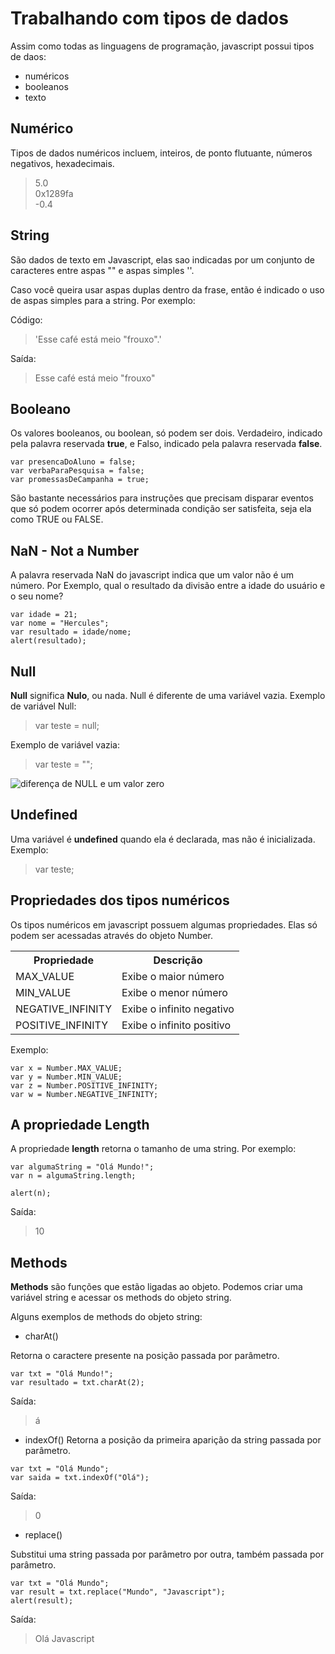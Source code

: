 # Trabalhando com tipos de dados

Assim como todas as linguagens de programação, javascript possui tipos de daos:
* numéricos
* booleanos
* texto

## Numérico

Tipos de dados numéricos incluem, inteiros, de ponto flutuante, números negativos, hexadecimais.
> 5.0 <br> 0x1289fa <br> -0.4

## String

São dados de texto em Javascript, elas sao indicadas por um conjunto de caracteres entre aspas "" e aspas simples ''.

Caso você queira usar aspas duplas dentro da frase, então é indicado o uso de aspas simples para a string. Por exemplo:

Código:
> 'Esse café está meio "frouxo".'

Saída:
> Esse café está meio "frouxo"

## Booleano

Os valores booleanos, ou boolean, só podem ser dois. Verdadeiro, indicado pela palavra reservada <b>true</b>, e Falso, indicado pela palavra reservada <b>false</b>.

```
var presencaDoAluno = false;
var verbaParaPesquisa = false;
var promessasDeCampanha = true;
```

São bastante necessários para instruções que precisam disparar eventos que só podem ocorrer após determinada condição ser satisfeita, seja ela como TRUE ou FALSE.


## NaN - Not a Number

A palavra reservada NaN do javascript indica que um valor não é um número.
Por Exemplo, qual o resultado da divisão entre a idade do usuário e o seu nome?

```
var idade = 21;
var nome = "Hercules";
var resultado = idade/nome;
alert(resultado);
```

## Null

<b>Null</b> significa <b>Nulo</b>, ou nada. Null é diferente de uma variável vazia.
Exemplo de variável Null:
> var teste = null;

Exemplo de variável vazia:
> var teste = "";

<img src="https://brunocapuano.files.wordpress.com/2017/11/0-vs-null.jpg?w=685" alt="diferença de NULL e um valor zero">



## Undefined

Uma variável é <b>undefined</b> quando ela é declarada, mas não é inicializada.
Exemplo:
> var teste;

## Propriedades dos tipos numéricos

Os tipos numéricos em javascript possuem algumas propriedades. Elas só podem ser acessadas através do objeto Number.
<table>
    <tr>
        <th>Propriedade</th>
        <th>Descrição</th>
    </tr>
    <tr>
        <td>MAX_VALUE</td>
        <td>Exibe o maior número</td>
    </tr>
    <tr>
        <td>MIN_VALUE</td>
        <td>Exibe o menor número</td>
    </tr>
    <tr>
        <td>NEGATIVE_INFINITY</td>
        <td>Exibe o infinito negativo</td>
    </tr><tr>
        <td>POSITIVE_INFINITY</td>
        <td>Exibe o infinito positivo</td>
    </tr>
<table>

Exemplo:
```
var x = Number.MAX_VALUE;
var y = Number.MIN_VALUE;
var z = Number.POSITIVE_INFINITY;
var w = Number.NEGATIVE_INFINITY;

```

## A propriedade Length

A propriedade <b>length</b> retorna o tamanho de uma string. Por exemplo:

```
var algumaString = "Olá Mundo!";
var n = algumaString.length;

alert(n);
```

Saída:
> 10

## Methods

<b>Methods</b> são funções que estão ligadas ao objeto. Podemos criar uma variável string e acessar os methods do objeto string.

Alguns exemplos de methods do objeto string:

* charAt()

Retorna o caractere presente na posição passada por parâmetro.
```
var txt = "Olá Mundo!";
var resultado = txt.charAt(2);
```
Saída:
> á

* indexOf()
Retorna a posição da primeira aparição da string passada por parâmetro.
```
var txt = "Olá Mundo";
var saida = txt.indexOf("Olá");
```
Saída:
> 0

* replace()

Substitui uma string passada por parâmetro por outra, também passada por parâmetro.
```
var txt = "Olá Mundo";
var result = txt.replace("Mundo", "Javascript");
alert(result);
```
Saída:
> Olá Javascript

